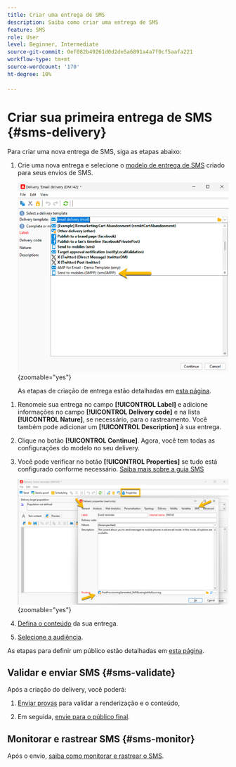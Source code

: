 ```yaml
---
title: Criar uma entrega de SMS
description: Saiba como criar uma entrega de SMS
feature: SMS
role: User
level: Beginner, Intermediate
source-git-commit: 0ef082b49261d0d2de5a6891a4a7f0cf5aafa221
workflow-type: tm+mt
source-wordcount: '170'
ht-degree: 10%

---
```



# Criar sua primeira entrega de SMS {#sms-delivery}

Para criar uma nova entrega de SMS, siga as etapas abaixo:

1. Crie uma nova entrega e selecione o [modelo de entrega de SMS](sms-mid-sourcing.md#sms-delivery-template) criado para seus envios de SMS.

   ![](assets/sms_create.png){zoomable="yes"}

   As etapas de criação de entrega estão detalhadas em [esta página](../../start/create-message.md).

<!-- * For standalone instance,  [learn more here](sms-standalone-instance.md#sms-delivery-template).
* For mid-sourcing infrastructure, -->

1. Renomeie sua entrega no campo **[!UICONTROL Label]** e adicione informações no campo **[!UICONTROL Delivery code]** e na lista **[!UICONTROL Nature]**, se necessário, para o rastreamento. Você também pode adicionar um **[!UICONTROL Description]** à sua entrega.

1. Clique no botão **[!UICONTROL Continue]**. Agora, você tem todas as configurações do modelo no seu delivery.

1. Você pode verificar no botão **[!UICONTROL Properties]** se tudo está configurado conforme necessário. [Saiba mais sobre a guia SMS](sms-delivery-settings.md#sms-tab)

   ![](assets/sms_settings.png){zoomable="yes"}

1. [Defina o conteúdo](sms-content.md) da sua entrega.

1. [Selecione a audiência](sms-audience.md).

As etapas para definir um público estão detalhadas em [esta página](../../audiences/create-audiences.md).

## Validar e enviar SMS {#sms-validate}

Após a criação do delivery, você poderá:

1. [Enviar provas](sms-proofs.md) para validar a renderização e o conteúdo,

1. Em seguida, [envie para o público final](sms-send.md).

## Monitorar e rastrear SMS {#sms-monitor}

Após o envio, [saiba como monitorar e rastrear o SMS](sms-monitor.md).


